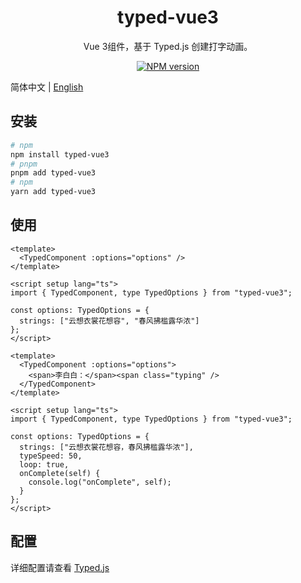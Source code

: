 <h1 align="center">typed-vue3</h1>
<p align="center">Vue 3组件，基于 Typed.js 创建打字动画。</p>
<p align="center">
<a href="https://www.npmjs.com/package/typed-vue3" target="__blank"><img src="https://img.shields.io/npm/v/typed-vue3?color=a1b858&label=" alt="NPM version"></a>
</p>

简体中文 | [English](./README.en-US.md)

## 安装

```bash
# npm
npm install typed-vue3
# pnpm
pnpm add typed-vue3
# npm
yarn add typed-vue3
```

## 使用

```vue
<template>
  <TypedComponent :options="options" />
</template>

<script setup lang="ts">
import { TypedComponent, type TypedOptions } from "typed-vue3";

const options: TypedOptions = {
  strings: ["云想衣裳花想容", "春风拂槛露华浓"]
};
</script>
```

```vue
<template>
  <TypedComponent :options="options">
    <span>李白白：</span><span class="typing" />
  </TypedComponent>
</template>

<script setup lang="ts">
import { TypedComponent, type TypedOptions } from "typed-vue3";

const options: TypedOptions = {
  strings: ["云想衣裳花想容，春风拂槛露华浓"],
  typeSpeed: 50,
  loop: true,
  onComplete(self) {
    console.log("onComplete", self);
  }
};
</script>
```

## 配置

详细配置请查看 [Typed.js](https://github.com/mattboldt/typed.js)
